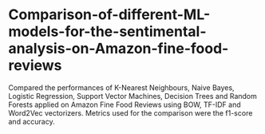 # Comparison-of-different-ML-models-for-the-sentimental-analysis-on-Amazon-fine-food-reviews
Compared the performances of K-Nearest Neighbours, Naive Bayes, Logistic Regression, Support Vector Machines, Decision Trees and Random Forests applied on Amazon Fine Food Reviews using BOW, TF-IDF and Word2Vec vectorizers. Metrics used for the comparison were the f1-score and accuracy.
